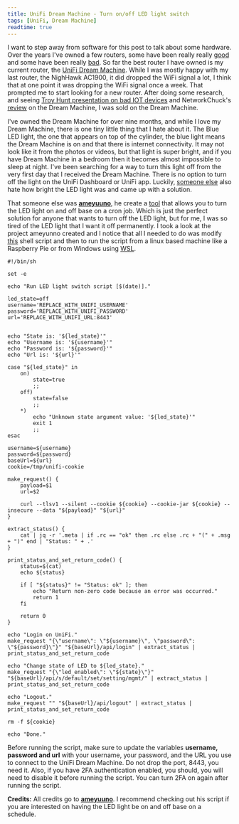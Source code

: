 ```yaml
---
title: UniFi Dream Machine - Turn on/off LED light switch  
tags: [UniFi, Dream Machine]
readtime: true
---
```


I want to step away from software for this post to talk about some hardware. Over the years I've owned a few routers, some have been really really [good](https://www.amazon.com/R7000-100PAS-Nighthawk-Parental-Controls-Compatible/dp/B00F0DD0I6/) and some have been really [bad](https://en.wikipedia.org/wiki/Linksys_WRT54G_series). So far the best router I have owned is my current router, the [UniFi Dream Machine](https://www.amazon.com/Ubiquiti-UniFi-Dream-Machine-UDM-US/dp/B081QNJFPV/). While I was mostly happy with my last router, the NighHawk AC1900, it did dropped the WiFi signal a lot, I think that at one point it was dropping the WiFi signal once a week. That prompted me to start looking for a new router. After doing some research, and seeing [Troy Hunt presentation on bad IOT devices](https://youtu.be/FRsRoaubPiY?t=1800) and NetworkChuck's [review](https://www.youtube.com/watch?v=BezoNUflqXo) on the Dream Machine, I was sold on the Dream Machine.

I've owned the Dream Machine for over nine months, and while I love my Dream Machine, there is one tiny little thing that I hate about it. The Blue LED light, the one that appears on top of the cylinder, the blue light means the Dream Machine is on and that there is internet connectivity. It may not look like it from the photos or videos, but that light is super bright, and if you have Dream Machine in a bedroom then it becomes almost impossible to sleep at night. I've been searching for a way to turn this light off from the very first day that I received the Dream Machine. There is no option to turn off the light on the UniFi Dashboard or UniFi app. Luckily, [someone else](https://www.reddit.com/r/Ubiquiti/comments/iklhf3/tool_for_automatic_turning_onoff_led_light_of_udm/) also hate how bright the LED light was and came up with a solution. 

That someone else was [**ameyuuno**](https://github.com/ameyuuno), he create a [tool](https://github.com/ameyuuno/docker-unifi-led-light-switch) that allows you to turn the LED light on and off base on a cron job. Which is just the perfect solution for anyone that wants to turn off the LED light, but for me, I was so tired of the LED light that I want it off permanently. I took a look at the project ameyunno created and I notice that all I needed to do was modify [this](https://github.com/ameyuuno/docker-unifi-led-light-switch/blob/master/scripts/unifi-led-switch.sh) shell script and then to run the script from a linux based machine like a Raspberry Pie or from Windows using [WSL](https://docs.microsoft.com/en-us/windows/wsl/install-win10).

```shell
#!/bin/sh

set -e

echo "Run LED light switch script [$(date)]."

led_state=off
username='REPLACE_WITH_UNIFI_USERNAME'
password='REPLACE_WITH_UNIFI_PASSWORD'
url='REPLACE_WITH_UNIFI_URL:8443'


echo "State is: '${led_state}'"
echo "Username is: '${username}'"
echo "Password is: '${password}'"
echo "Url is: '${url}'"

case "${led_state}" in
    on)
        state=true
        ;;
    off)
        state=false
        ;;
    *)
        echo "Unknown state argument value: '${led_state}'"
        exit 1
        ;;
esac

username=${username}
password=${password}
baseUrl=${url}
cookie=/tmp/unifi-cookie

make_request() {
    payload=$1
    url=$2

    curl --tlsv1 --silent --cookie ${cookie} --cookie-jar ${cookie} --insecure --data "${payload}" "${url}"
}

extract_status() {
    cat | jq -r '.meta | if .rc == "ok" then .rc else .rc + "(" + .msg + ")" end | "Status: " + .'
}

print_status_and_set_return_code() {
    status=$(cat)
    echo ${status}

    if [ "${status}" != "Status: ok" ]; then
        echo "Return non-zero code because an error was occurred."
        return 1
    fi

    return 0
}

echo "Login on UniFi."
make_request "{\"username\": \"${username}\", \"password\": \"${password}\"}" "${baseUrl}/api/login" | extract_status | print_status_and_set_return_code

echo "Change state of LED to ${led_state}."
make_request "{\"led_enabled\": \"${state}\"}" "${baseUrl}/api/s/default/set/setting/mgmt/" | extract_status | print_status_and_set_return_code

echo "Logout."
make_request "" "${baseUrl}/api/logout" | extract_status | print_status_and_set_return_code

rm -f ${cookie}

echo "Done."
```

Before running the script, make sure to update the variables **username, password and url** with your username, your password, and the URL you use to connect to the UniFi Dream Machine. Do not drop the port, 8443, you need it. Also, if you have 2FA authentication enabled, you should, you will need to disable it before running the script. You can turn 2FA on again after running the script.

**Credits:** All credits go to [**ameyuuno**](https://github.com/ameyuuno). I recommend checking out his script if you are interested on having the LED light be on and off base on a schedule.